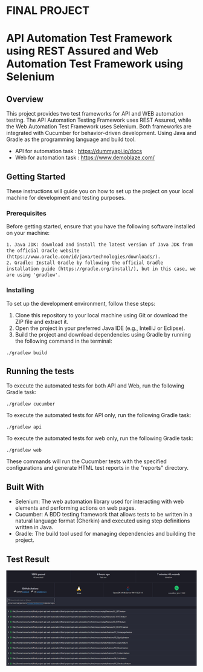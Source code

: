 # FINAL PROJECT
# API Automation Test Framework using REST Assured and Web Automation Test Framework using Selenium

## Overview

This project provides two test frameworks for API and WEB automation testing. 
The API Automation Testing Framework uses REST Assured, while the Web Automation Test Framework uses Selenium. 
Both frameworks are integrated with Cucumber for behavior-driven development. 
Using Java and Gradle as the programming language and build tool.

- API for automation task : https://dummyapi.io/docs
- Web for automation task : https://www.demoblaze.com/

## Getting Started

These instructions will guide you on how to set up the project on your local machine for development and testing purposes.

### Prerequisites

Before getting started, ensure that you have the following software installed on your machine:

```
1. Java JDK: download and install the latest version of Java JDK from the official Oracle website (https://www.oracle.com/id/java/technologies/downloads/).
2. Gradle: Install Gradle by following the official Gradle installation guide (https://gradle.org/install/), but in this case, we are using 'gradlew'.

```

### Installing

To set up the development environment, follow these steps:

1. Clone this repository to your local machine using Git or download the ZIP file and extract it.
2. Open the project in your preferred Java IDE (e.g., IntelliJ or Eclipse).
3. Build the project and download dependencies using Gradle by running the following command in the terminal:

```
./gradlew build

```

## Running the tests

To execute the automated tests for both API and Web, run the following Gradle task:

```
./gradlew cucumber

```

To execute the automated tests for API only, run the following Gradle task:

```
./gradlew api

```

To execute the automated tests for web only, run the following Gradle task:

```
./gradlew web

```

These commands will run the Cucumber tests with the specified configurations and generate HTML test reports in the "reports" directory.

## Built With

- Selenium: The web automation library used for interacting with web elements and performing actions on web pages.
- Cucumber: A BDD testing framework that allows tests to be written in a natural language format (Gherkin) and executed using step definitions written in Java.
- Gradle: The build tool used for managing dependencies and building the project.

## Test Result
![img.png](img.png)
